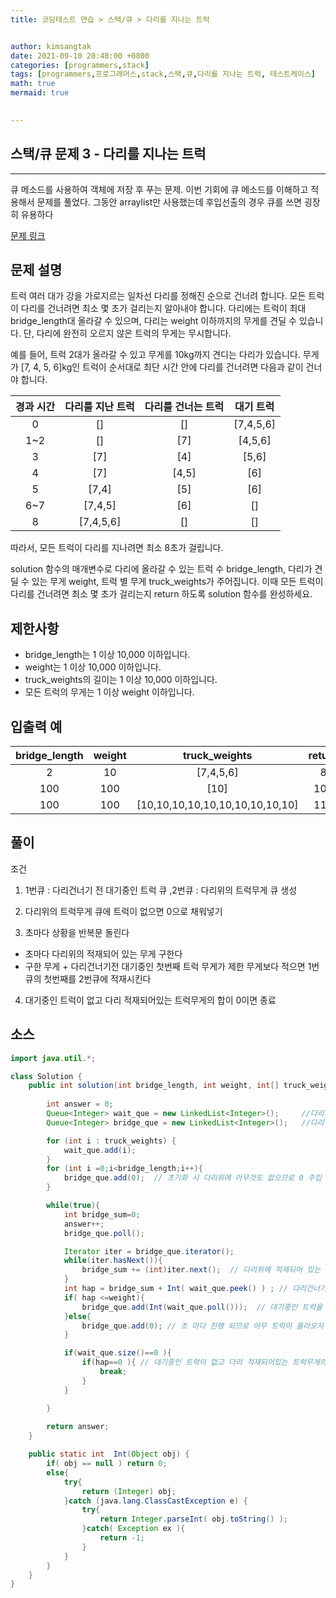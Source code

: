 ```yaml
---
title: 코딩테스트 연습 > 스택/큐 > 다리를 지나는 트럭


author: kimsangtak
date: 2021-09-10 20:48:00 +0800
categories: [programmers,stack]
tags: [programmers,프로그래머스,stack,스택,큐,다리를 지나는 트럭, 테스트케이스]
math: true
mermaid: true

  
---
```


## 스택/큐 문제 3 - 다리를 지나는 트럭

---
큐 메소드를 사용하여 객체에 저장 후 푸는 문제. 이번 기회에 큐 메소드를 이해하고 적용해서 문제를 풀었다. 그동안 arraylist만 사용했는데
후입선출의 경우 큐를 쓰면 굉장히 유용하다

<a href="https://programmers.co.kr/learn/courses/30/lessons/42583" target="_blank">문제 링크</a>

## 문제 설명

트럭 여러 대가 강을 가로지르는 일차선 다리를 정해진 순으로 건너려 합니다. 모든 트럭이 다리를 건너려면 최소 몇 초가 걸리는지 알아내야 합니다. 다리에는 트럭이 최대 bridge_length대 올라갈 수 있으며, 다리는 weight 이하까지의 무게를 견딜 수 있습니다. 단, 다리에 완전히 오르지 않은 트럭의 무게는 무시합니다.

예를 들어, 트럭 2대가 올라갈 수 있고 무게를 10kg까지 견디는 다리가 있습니다. 무게가 [7, 4, 5, 6]kg인 트럭이 순서대로 최단 시간 안에 다리를 건너려면 다음과 같이 건너야 합니다.

|경과 시간	| 다리를 지난 트럭	| 다리를 건너는 트럭	| 대기 트럭|
|:--------:|:----------------:|:--------------------:| :-----:| 
| 0		| []	       | []    |    [7,4,5,6]       |
| 1~2	| []	       | [7]   |   	[4,5,6]     |
| 3	    | [7]	       | [4]   |   [5,6]          |
| 4	    | [7]	       | [4,5] |  [6]         |
| 5	    | [7,4]	       | [5]   |   [6]            |
| 6~7   | [7,4,5]      | [6]   |   []          |
| 8 	| [7,4,5,6]    | []	   |   []             |

따라서, 모든 트럭이 다리를 지나려면 최소 8초가 걸립니다.

solution 함수의 매개변수로 다리에 올라갈 수 있는 트럭 수 bridge_length, 다리가 견딜 수 있는 무게 weight, 트럭 별 무게 truck_weights가 주어집니다. 이때 모든 트럭이 다리를 건너려면 최소 몇 초가 걸리는지 return 하도록 solution 함수를 완성하세요.

## 제한사항
* bridge_length는 1 이상 10,000 이하입니다.
* weight는 1 이상 10,000 이하입니다.
* truck_weights의 길이는 1 이상 10,000 이하입니다.
* 모든 트럭의 무게는 1 이상 weight 이하입니다.

## 입출력 예



|bridge_length	| weight	| truck_weights	| return|
|:---------------:|:------:|:----------------------:| :--:| 
|2	    |10	    |[7,4,5,6]	                        |8      |
|100	|100	|[10]	                            |101    |
|100	|100	|[10,10,10,10,10,10,10,10,10,10]	|110    |

## 풀이

조건 

1. 1번큐 : 다리건너기 전 대기중인 트럭 큐 ,2번큐 : 다리위의 트럭무게 큐 생성

2. 다리위의 트럭무게 큐에 트럭이 없으면 0으로 채워넣기

3. 초마다 상황을 반복문 돌린다
* 초마다 다리위의 적재되어 있는 무게 구한다
* 구한 무게 + 다리건너기전 대기중인 첫번째 트럭 무게가 제한 무게보다 적으면  1번큐의 첫번째를 2번큐에 적재시킨다
4. 대기중인 트럭이 없고 다리 적재되어있는 트럭무게의 합이 0이면 종료




## 소스 

```java
import java.util.*;

class Solution {
    public int solution(int bridge_length, int weight, int[] truck_weights) {
        
		int answer = 0;
        Queue<Integer> wait_que = new LinkedList<Integer>();     //다리 건너기 전 대기중인 트럭 큐
        Queue<Integer> bridge_que = new LinkedList<Integer>();   //다리 각각의 적재되어있는 트럭 무게

        for (int i : truck_weights) {
            wait_que.add(i);
        }
        for (int i =0;i<bridge_length;i++){
            bridge_que.add(0);  // 초기화 시 다리위에 아무것도 없으므로 0 주입
        }

        while(true){
            int bridge_sum=0;
            answer++;
			bridge_que.poll();

            Iterator iter = bridge_que.iterator();            
            while(iter.hasNext()){
                bridge_sum += (int)iter.next();  // 다리위에 적재되어 있는 무게 구한다
            }
            int hap = bridge_sum + Int( wait_que.peek() ) ; // 다리건너기전 대기중인 첫번째 트럭 무게 + 다리 위 적재무게 합
            if( hap <=weight){               
                bridge_que.add(Int(wait_que.poll()));  // 대기중인 트럭을 다리에 올린다
            }else{
                bridge_que.add(0); // 초 마다 진행 되므로 아무 트럭이 올라오지 않으면 0 추가
            }     

            if(wait_que.size()==0 ){
                if(hap==0 ){ // 대기중인 트럭이 없고 다리 적재되어있는 트럭무게의 합이 0이면 종료
                    break;
                }
            }

        }
         
        return answer;
    }

    public static int  Int(Object obj) {
        if( obj == null ) return 0;
        else{           
            try{            
                return (Integer) obj;               
            }catch (java.lang.ClassCastException e) {               
                try{                    
                    return Integer.parseInt( obj.toString() );                  
                }catch( Exception ex ){                 
                    return -1;                  
                }               
            }           
        }
    }
}
```
